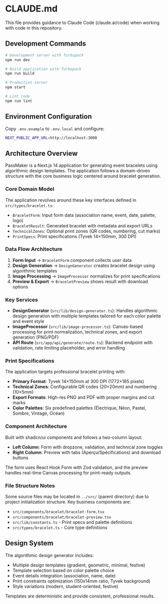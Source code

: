 # CLAUDE.md

This file provides guidance to Claude Code (claude.ai/code) when working with code in this repository.

## Development Commands

```bash
# Development server with Turbopack
npm run dev

# Build application with Turbopack
npm run build

# Production server
npm start

# Lint code
npm run lint
```

## Environment Configuration

Copy `.env.example` to `.env.local` and configure:
```bash
NEXT_PUBLIC_APP_URL=http://localhost:3000
```

## Architecture Overview

PassMaker is a Next.js 14 application for generating event bracelets using algorithmic design templates. The application follows a domain-driven structure with the core business logic centered around bracelet generation.

### Core Domain Model

The application revolves around these key interfaces defined in `src/types/bracelet.ts`:
- `BraceletForm`: Input form data (association name, event, date, palette, logo)
- `BraceletResult`: Generated bracelet with metadata and export URLs
- `TechnicalZones`: Optional print zones (QR codes, numbering, cut marks)
- `PrintSpecs`: Print specifications (Tyvek 14×150mm, 300 DPI)

### Data Flow Architecture

1. **Form Input** → `BraceletForm` component collects user data
2. **Design Generation** → `DesignGenerator` creates bracelet design using algorithmic templates
3. **Image Processing** → `ImageProcessor` normalizes for print specifications  
4. **Preview & Export** → `BraceletPreview` shows result with download options

### Key Services

- **DesignGenerator** (`src/lib/design-generator.ts`): Handles algorithmic design generation with multiple templates tailored for each color palette and event style
- **ImageProcessor** (`src/lib/image-processor.ts`): Canvas-based processing for print normalization, technical zones, and export generation (PNG/PDF)
- **API Route** (`src/app/api/generate/route.ts`): Backend endpoint with validation, rate limiting placeholder, and error handling

### Print Specifications

The application targets professional bracelet printing with:
- **Primary Format**: Tyvek 14×150mm at 300 DPI (1772×165 pixels)
- **Technical Zones**: Configurable QR codes (20×20mm) and numbering (10×5mm)
- **Export Formats**: High-res PNG and PDF with proper margins and cut marks
- **Color Palettes**: Six predefined palettes (Électrique, Néon, Pastel, Sombre, Vintage, Océan)

### Component Architecture

Built with shadcn/ui components and follows a two-column layout:
- **Left Column**: Form with dropzone, validation, and technical zone toggles  
- **Right Column**: Preview with tabs (Aperçu/Spécifications) and download buttons

The form uses React Hook Form with Zod validation, and the preview handles real-time Canvas processing for print-ready outputs.

### File Structure Notes

Some source files may be located in `../src/` (parent directory) due to project initialization structure. Key business components are:
- `src/components/bracelet/bracelet-form.tsx`
- `src/components/bracelet/bracelet-preview.tsx`
- `src/lib/constants.ts` - Print specs and palette definitions
- `src/types/bracelet.ts` - Core type definitions

## Design System

The algorithmic design generator includes:
- Multiple design templates (gradient, geometric, minimal, festive)
- Template selection based on color palette choice
- Event details integration (association, name, date)
- Print constraints optimization (150x14mm ratio, Tyvek background)
- Style variations (modern, student-oriented, festive)

Templates are deterministic and provide consistent, professional results.